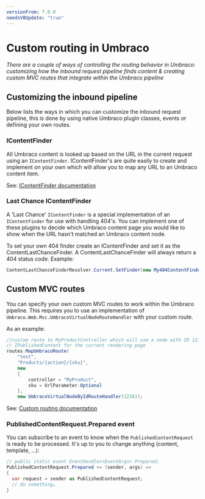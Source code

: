 ```yaml
---
versionFrom: 7.0.0
needsV8Update: "true"
---
```


# Custom routing in Umbraco

_There are a couple of ways of controlling the routing behavior in Umbraco: customizing how the inbound request pipeline
finds content & creating custom MVC routes that integrate within the Umbraco pipeline_

## Customizing the inbound pipeline

Below lists the ways in which you can customize the inbound request pipeline, this is done by using native Umbraco plugin classes, events or defining your own routes.

### IContentFinder

All Umbraco content is looked up based on the URL in the current request using an `IContentFinder`. IContentFinder's are quite easily to create and implement on your own which will allow you to map any URL to an Umbraco content item.

See: [IContentFinder documentation](../../Reference/Routing/Request-Pipeline/IContentFinder)  

### Last Chance IContentFinder

A 'Last Chance' `IContentFinder` is a special implementation of an `IContentFinder` for use with handling 404's. You can implement one of these plugins to decide which Umbraco content page you would like to show when the URL hasn't matched an Umbraco content node.

To set your own 404 finder create an IContentFinder and set it as the ContentLastChanceFinder. A ContentLastChanceFinder will always return a 404 status code. Example:

```csharp
ContentLastChanceFinderResolver.Current.SetFinder(new My404ContentFinder());
```

## Custom MVC routes

You can specify your own custom MVC routes to work within the Umbraco pipeline. This requires you to use an implementation of `Umbraco.Web.Mvc.UmbracoVirtualNodeRouteHandler` with your custom route.

As an example:

```csharp
//custom route to MyProductController which will use a node with ID 1234 as the
// IPublishedContent for the current rendering page
routes.MapUmbracoRoute(
    "test",
    "Products/{action}/{sku}",
    new
    {
        controller = "MyProduct",
        sku = UrlParameter.Optional
    },
    new UmbracoVirtualNodeByIdRouteHandler(1234));
```

See: [Custom routing documentation](../../Reference/Routing/custom-routes)

### PublishedContentRequest.Prepared event

You can subscribe to an event to know when the `PublishedContentRequest` is ready to be processed.  It's up to you to change anything (content, template, ...):

```csharp
// public static event EventHandler<EventArgs> Prepared;
PublishedContentRequest.Prepared += (sender, args) =>
{
  var request = sender as PublishedContentRequest;
  // do something…
}
```
